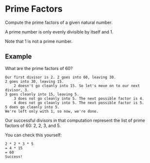 # Prime Factors

Compute the prime factors of a given natural number.

A prime number is only evenly divisible by itself and 1.

Note that 1 is not a prime number.
## Example

What are the prime factors of 60?

    Our first divisor is 2. 2 goes into 60, leaving 30.
    2 goes into 30, leaving 15.
        2 doesn't go cleanly into 15. So let's move on to our next divisor, 3.
    3 goes cleanly into 15, leaving 5.
        3 does not go cleanly into 5. The next possible factor is 4.
        4 does not go cleanly into 5. The next possible factor is 5.
    5 does go cleanly into 5.
    We're left only with 1, so now, we're done.

Our successful divisors in that computation represent the list of prime factors of 60: 2, 2, 3, and 5.

You can check this yourself:

    2 * 2 * 3 * 5
    = 4 * 15
    = 60
    Success!
